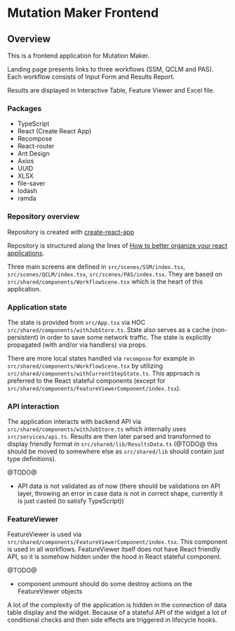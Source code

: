 # Mutation Maker Frontend

## Overview

This is a frontend application for Mutation Maker.

Landing page presents links to three workflows (SSM, QCLM and PAS). Each workflow consists of Input Form and Results Report. 

Results are displayed in Interactive Table, Feature Viewer and Excel file.

### Packages

* TypeScript
* React (Create React App)
* Recompose
* React-router
* Ant Design
* Axios
* UUID
* XLSX
* file-saver
* lodash
* ramda

### Repository overview

Repository is created with [create-react-app](https://github.com/facebook/create-react-app)

Repository is structured along the lines of [How to better organize your react applications](https://medium.com/@alexmngn/how-to-better-organize-your-react-applications-2fd3ea1920f1).

Three main screens are defined in `src/scenes/SSM/index.tsx`, `src/scenes/QCLM/index.tsx`, `src/scenes/PAS/index.tsx`. They are based on `src/shared/components/WorkflowScene.tsx` which is the heart of this application.

### Application state

The state is provided from `src/App.tsx` via HOC `src/shared/components/withJobStore.ts`. State also serves as a cache (non-persistent) in order to save some network traffic. The state is explicitly propagated (with and/or via handlers) via props.

There are more local states handled via `recompose` for example in `src/shared/components/WorkflowScene.tsx` by utilizing `src/shared/components/withCurrentStepState.ts`. This approach is preferred to the React stateful components (except for `src/shared/components/FeatureViewerComponent/index.tsx`).

### API interaction

The application interacts with backend API via `src/shared/components/withJobStore.ts` which internally uses `src/services/api.ts`. Results are then later parsed and transformed to display friendly format in `src/shared/lib/ResultsData.ts` (@TODO@ this should be moved to somewhere else as `src/shared/lib` should contain just type definitions).

@TODO@

- API data is not validated as of now (there should be validations on API layer, throwing an error in case data is not in correct shape, currently it is just casted (to satisfy TypeScript))

### FeatureViewer

FeatureViewer is used via `src/shared/components/FeatureViewerComponent/index.tsx`. This component is used in all workflows. FeatureViewer itself does not have React friendly API, so it is somehow hidden under the hood in React stateful component.

@TODO@
- component unmount should do some destroy actions on the FeatureViewer objects

A lot of the complexity of the application is hidden in the connection of data table display and the widget. Because of a stateful API of the widget a lot of conditional checks and then side effects are triggered in lifecycle hooks.

